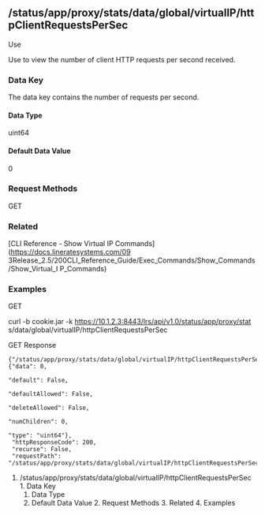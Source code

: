## /status/app/proxy/stats/data/global/virtualIP/httpClientRequestsPerSec

Use

Use to view the number of client HTTP requests per second received.

### Data Key

The data key contains the number of requests per second.

#### Data Type

uint64

#### Default Data Value

0

### Request Methods

GET

### Related

[CLI Reference - Show Virtual IP Commands](https://docs.lineratesystems.com/09
3Release_2.5/200CLI_Reference_Guide/Exec_Commands/Show_Commands/Show_Virtual_I
P_Commands)

### Examples

GET

curl -b cookie.jar -k https://10.1.2.3:8443/lrs/api/v1.0/status/app/proxy/stat
s/data/global/virtualIP/httpClientRequestsPerSec

GET Response

    
    {"/status/app/proxy/stats/data/global/virtualIP/httpClientRequestsPerSec": {"data": 0,
                                                                                 "default": False,
                                                                                 "defaultAllowed": False,
                                                                                 "deleteAllowed": False,
                                                                                 "numChildren": 0,
                                                                                 "type": "uint64"},
     "httpResponseCode": 200,
     "recurse": False,
     "requestPath": "/status/app/proxy/stats/data/global/virtualIP/httpClientRequestsPerSec"}
    

  1. /status/app/proxy/stats/data/global/virtualIP/httpClientRequestsPerSec
    1. Data Key
      1. Data Type
      2. Default Data Value
    2. Request Methods
    3. Related
    4. Examples

